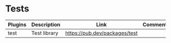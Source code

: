 # Tests

| Plugins | Description | Link | Comments |
| --- | --- | --- | --- |
| test | Test library | https://pub.dev/packages/test |
